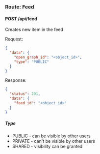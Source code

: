 ### Route: Feed

#### POST /api/feed

Creates new item in the feed

Request:

```json
{
  "data": {
    "open_graph_id": "<object_id>",
    "type": "PUBLIC"
  }
}
```

Response:

```json
{
  "status": 201,
  "data": {
    "feed_id": "<object_id>"
  }
}
```

##### Type
- PUBLIC - can be visible by other users
- PRIVATE - can't be visible by other users
- SHARED - visibility can be granted
